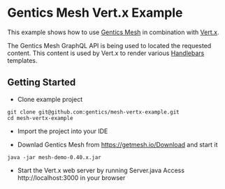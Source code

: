 # Gentics Mesh Vert.x Example

This example shows how to use [Gentics Mesh](https://getmesh.io) in combination with [Vert.x](http://vertx.io/). 

The Gentics Mesh GraphQL API is being used to located the requested content. This content is used by Vert.x to render various [Handlebars](https://github.com/jknack/handlebars.java) templates.

## Getting Started

* Clone example project

```
git clone git@github.com:gentics/mesh-vertx-example.git
cd mesh-vertx-example
```

* Import the project into your IDE 

* Downlad Gentics Mesh from https://getmesh.io/Download and start it

```java -jar mesh-demo-0.40.x.jar```

* Start the Vert.x web server by running Server.java
Access http://localhost:3000 in your browser

